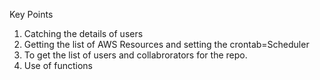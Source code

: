 Key Points 
1.  Catching the details of users
2.  Getting the list of AWS Resources and setting the crontab=Scheduler
3.  To get the list of users and collabrorators for the repo.
4.  Use of functions

